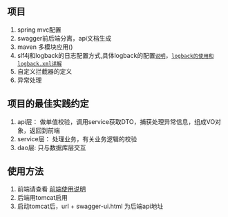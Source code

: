## 项目

1. spring mvc配置
2. swagger前后端分离，api文档生成
3. maven 多模块应用()
4. slf4j和logback的日志配置方式,具体logback的配置[`说明`](http://blog.csdn.net/qq_25673113/article/details/74571574)，[`logback的使用和logback.xml详解`](http://www.cnblogs.com/warking/p/5710303.html)
5. 自定义拦截器的定义
6. 异常处理


## 项目的最佳实践约定
1. api层：
做单值校验，调用service获取DTO，捕获处理异常信息，组成VO对象，返回到前端
2. service层：
处理业务，有关业务逻辑的校验
3. dao层:
只与数据库层交互



## 使用方法
1. 前端请查看 [前端使用说明](https://github.com/lkj41110/dome_ssm_test/blob/master/dome_admin/page/README.md)
2. 后端用tomcat启用
3. 启动tomcat后，url + swagger-ui.html  为后端api地址